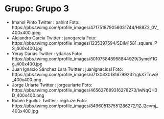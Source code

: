 <h1>Grupo: Grupo 3</h1> <ul><li> 
 Imanol Pinto
 Twitter : pahint
 Foto: https://pbs.twimg.com/profile_images/471751879056031744/H88Z2_0V_400x400.jpeg
</li>
<li> 
 Alejandro García
 Twitter : janogarcia
 Foto: https://pbs.twimg.com/profile_images/1235397594/SDIM1581_square_PS_400x400.jpg
</li>
<li> 
 Yeray Darias 
 Twitter : ydarias
 Foto: https://pbs.twimg.com/profile_images/801075848958844929/3ymeY1Gg_400x400.jpg
</li>
<li> 
 Juan Ignacio Sánchez Lara
 Twitter : juanignaciosl
 Foto: https://pbs.twimg.com/profile_images/671303301816799232/gkX7Tnw9_400x400.png
</li>
<li> 
 Jorge Uriarte
 Twitter : jorgeuriarte
 Foto: https://pbs.twimg.com/profile_images/465627689316278273/IwNqQH3D_400x400.png
</li>
<li> 
 Rubén Eguiluz
 Twitter : regiluze
 Foto: https://pbs.twimg.com/profile_images/849605137551286272/1ZJ2cvmj_400x400.jpg
</li>
</ul>